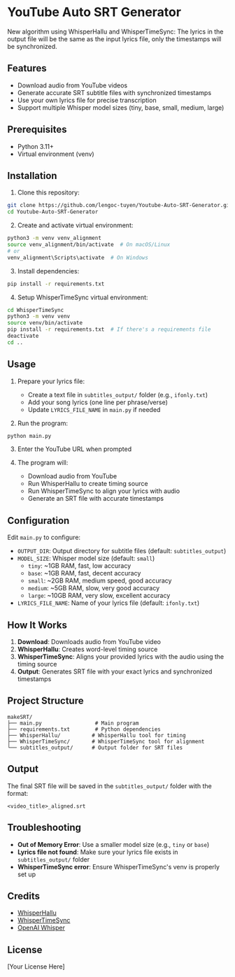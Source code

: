 # YouTube Auto SRT Generator

New algorithm using WhisperHallu and WhisperTimeSync: The lyrics in the output file will be the same as the input lyrics file, only the timestamps will be synchronized.

## Features

- Download audio from YouTube videos
- Generate accurate SRT subtitle files with synchronized timestamps
- Use your own lyrics file for precise transcription
- Support multiple Whisper model sizes (tiny, base, small, medium, large)

## Prerequisites

- Python 3.11+
- Virtual environment (venv)

## Installation

1. Clone this repository:
```bash
git clone https://github.com/lengoc-tuyen/Youtube-Auto-SRT-Generator.git
cd Youtube-Auto-SRT-Generator
```

2. Create and activate virtual environment:
```bash
python3 -m venv venv_alignment
source venv_alignment/bin/activate  # On macOS/Linux
# or
venv_alignment\Scripts\activate  # On Windows
```

3. Install dependencies:
```bash
pip install -r requirements.txt
```

4. Setup WhisperTimeSync virtual environment:
```bash
cd WhisperTimeSync
python3 -m venv venv
source venv/bin/activate
pip install -r requirements.txt  # If there's a requirements file
deactivate
cd ..
```

## Usage

1. Prepare your lyrics file:
   - Create a text file in `subtitles_output/` folder (e.g., `ifonly.txt`)
   - Add your song lyrics (one line per phrase/verse)
   - Update `LYRICS_FILE_NAME` in `main.py` if needed

2. Run the program:
```bash
python main.py
```

3. Enter the YouTube URL when prompted

4. The program will:
   - Download audio from YouTube
   - Run WhisperHallu to create timing source
   - Run WhisperTimeSync to align your lyrics with audio
   - Generate an SRT file with accurate timestamps

## Configuration

Edit `main.py` to configure:

- `OUTPUT_DIR`: Output directory for subtitle files (default: `subtitles_output`)
- `MODEL_SIZE`: Whisper model size (default: `small`)
  - `tiny`: ~1GB RAM, fast, low accuracy
  - `base`: ~1GB RAM, fast, decent accuracy
  - `small`: ~2GB RAM, medium speed, good accuracy
  - `medium`: ~5GB RAM, slow, very good accuracy
  - `large`: ~10GB RAM, very slow, excellent accuracy
- `LYRICS_FILE_NAME`: Name of your lyrics file (default: `ifonly.txt`)

## How It Works

1. **Download**: Downloads audio from YouTube video
2. **WhisperHallu**: Creates word-level timing source
3. **WhisperTimeSync**: Aligns your provided lyrics with the audio using the timing source
4. **Output**: Generates SRT file with your exact lyrics and synchronized timestamps

## Project Structure

```
makeSRT/
├── main.py                 # Main program
├── requirements.txt        # Python dependencies
├── WhisperHallu/          # WhisperHallu tool for timing
├── WhisperTimeSync/       # WhisperTimeSync tool for alignment
└── subtitles_output/      # Output folder for SRT files
```

## Output

The final SRT file will be saved in the `subtitles_output/` folder with the format:
```
<video_title>_aligned.srt
```

## Troubleshooting

- **Out of Memory Error**: Use a smaller model size (e.g., `tiny` or `base`)
- **Lyrics file not found**: Make sure your lyrics file exists in `subtitles_output/` folder
- **WhisperTimeSync error**: Ensure WhisperTimeSync's venv is properly set up

## Credits

- [WhisperHallu](https://github.com/your-whisperhallu-repo)
- [WhisperTimeSync](https://github.com/your-whispersync-repo)
- [OpenAI Whisper](https://github.com/openai/whisper)

## License

[Your License Here]
